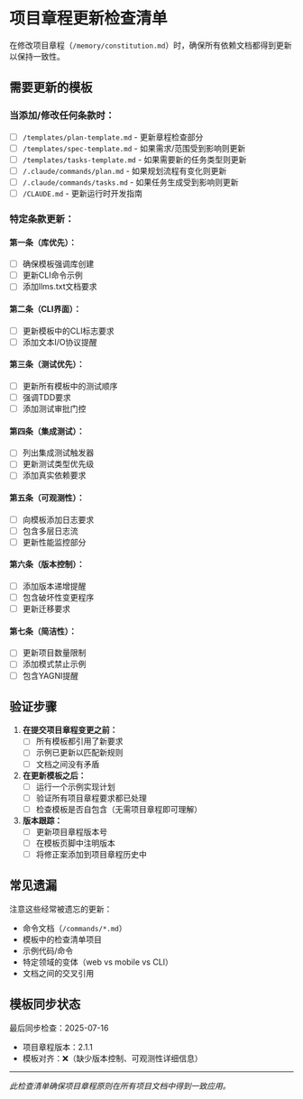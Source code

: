 # 项目章程更新检查清单

在修改项目章程（`/memory/constitution.md`）时，确保所有依赖文档都得到更新以保持一致性。

## 需要更新的模板

### 当添加/修改任何条款时：
- [ ] `/templates/plan-template.md` - 更新章程检查部分
- [ ] `/templates/spec-template.md` - 如果需求/范围受到影响则更新
- [ ] `/templates/tasks-template.md` - 如果需要新的任务类型则更新
- [ ] `/.claude/commands/plan.md` - 如果规划流程有变化则更新
- [ ] `/.claude/commands/tasks.md` - 如果任务生成受到影响则更新
- [ ] `/CLAUDE.md` - 更新运行时开发指南

### 特定条款更新：

#### 第一条（库优先）：
- [ ] 确保模板强调库创建
- [ ] 更新CLI命令示例
- [ ] 添加llms.txt文档要求

#### 第二条（CLI界面）：
- [ ] 更新模板中的CLI标志要求
- [ ] 添加文本I/O协议提醒

#### 第三条（测试优先）：
- [ ] 更新所有模板中的测试顺序
- [ ] 强调TDD要求
- [ ] 添加测试审批门控

#### 第四条（集成测试）：
- [ ] 列出集成测试触发器
- [ ] 更新测试类型优先级
- [ ] 添加真实依赖要求

#### 第五条（可观测性）：
- [ ] 向模板添加日志要求
- [ ] 包含多层日志流
- [ ] 更新性能监控部分

#### 第六条（版本控制）：
- [ ] 添加版本递增提醒
- [ ] 包含破坏性变更程序
- [ ] 更新迁移要求

#### 第七条（简洁性）：
- [ ] 更新项目数量限制
- [ ] 添加模式禁止示例
- [ ] 包含YAGNI提醒

## 验证步骤

1. **在提交项目章程变更之前：**
   - [ ] 所有模板都引用了新要求
   - [ ] 示例已更新以匹配新规则
   - [ ] 文档之间没有矛盾

2. **在更新模板之后：**
   - [ ] 运行一个示例实现计划
   - [ ] 验证所有项目章程要求都已处理
   - [ ] 检查模板是否自包含（无需项目章程即可理解）

3. **版本跟踪：**
   - [ ] 更新项目章程版本号
   - [ ] 在模板页脚中注明版本
   - [ ] 将修正案添加到项目章程历史中

## 常见遗漏

注意这些经常被遗忘的更新：
- 命令文档（`/commands/*.md`）
- 模板中的检查清单项目
- 示例代码/命令
- 特定领域的变体（web vs mobile vs CLI）
- 文档之间的交叉引用

## 模板同步状态

最后同步检查：2025-07-16
- 项目章程版本：2.1.1
- 模板对齐：❌（缺少版本控制、可观测性详细信息）

---

*此检查清单确保项目章程原则在所有项目文档中得到一致应用。*